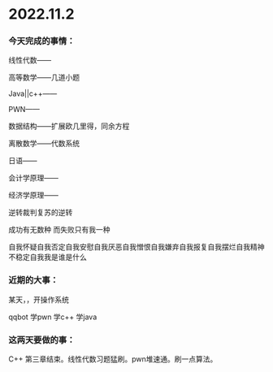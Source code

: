 # 2022.11.2

### 今天完成的事情：

线性代数——

高等数学——几道小题

Java||c++——

PWN——

数据结构——扩展欧几里得，同余方程

离散数学——代数系统

日语——

会计学原理——

经济学原理——

逆转裁判复苏的逆转

成功有无数种 而失败只有我一种

自我怀疑自我否定自我安慰自我厌恶自我憎恨自我嫌弃自我报复自我摆烂自我精神不稳定自我我是谁是什么

### 近期的大事：

某天，，开操作系统

qqbot 学pwn 学c++ 学java

### 这两天要做的事：

C++ 第三章结束。线性代数习题猛刷。pwn堆速通。刷一点算法。


